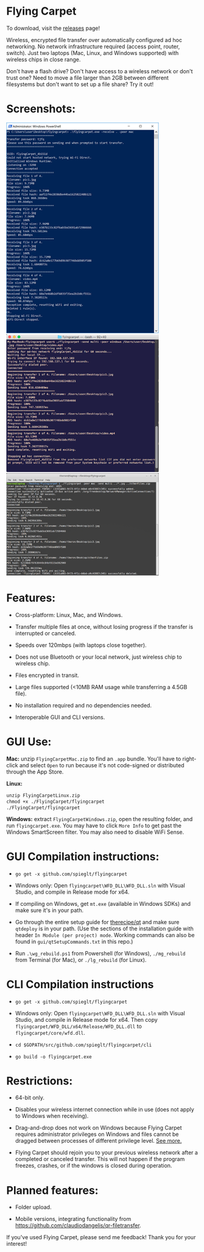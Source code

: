 # Flying Carpet

To download, visit the [releases](https://github.com/spieglt/FlyingCarpet/releases) page!

Wireless, encrypted file transfer over automatically configured ad hoc networking. No network infrastructure required (access point, router, switch). Just two laptops (Mac, Linux, and Windows supported) with wireless chips in close range.

Don't have a flash drive? Don't have access to a wireless network or don't trust one? Need to move a file larger than 2GB between different filesystems but don't want to set up a file share? Try it out!

# Screenshots:

<img src="pictures/winDemo.png" width=400> <img src="pictures/macDemo.png" width=400> <img src="pictures/linuxDemo.png" width=400>

# Features:

+ Cross-platform: Linux, Mac, and Windows.

+ Transfer multiple files at once, without losing progress if the transfer is interrupted or canceled.

+ Speeds over 120mbps (with laptops close together).

+ Does not use Bluetooth or your local network, just wireless chip to wireless chip.

+ Files encrypted in transit.

+ Large files supported (<10MB RAM usage while transferring a 4.5GB file).

+ No installation required and no dependencies needed.

+ Interoperable GUI and CLI versions.

# GUI Use:

**Mac:** unzip `FlyingCarpetMac.zip` to find an `.app` bundle. You'll have to right-click and select `Open` to run because it's not code-signed or distributed through the App Store.

**Linux:**
```
unzip FlyingCarpetLinux.zip
chmod +x ./FlyingCarpet/flyingcarpet
./FlyingCarpet/flyingcarpet
```

**Windows:** extract `FlyingCarpetWindows.zip`, open the resulting folder, and run `flyingcarpet.exe`. You may have to click `More Info` to get past the Windows SmartScreen filter. You may also need to disable WiFi Sense.

# GUI Compilation instructions:

+ `go get -x github.com/spieglt/flyingcarpet`

+ Windows only: Open `flyingcarpet\WFD_DLL\WFD_DLL.sln` with Visual Studio, and compile in Release mode for x64.

+ If compiling on Windows, get `mt.exe` (available in Windows SDKs) and make sure it's in your path.

+ Go through the entire setup guide for [therecipe/qt](https://github.com/therecipe/qt/wiki/Installation) and make sure `qtdeploy` is in your path. (Use the sections of the installation guide with header `In Module (per project) mode`. Working commands can also be found in `gui/qtSetupCommands.txt` in this repo.)

+ Run `.\wg_rebuild.ps1` from Powershell (for Windows), `./mg_rebuild` from Terminal (for Mac), or `./lg_rebuild` (for Linux).

# CLI Compilation instructions

+ `go get -x github.com/spieglt/flyingcarpet`

+ Windows only: Open `flyingcarpet\WFD_DLL\WFD_DLL.sln` with Visual Studio, and compile in Release mode for x64. Then copy `flyingcarpet/WFD_DLL/x64/Release/WFD_DLL.dll` to `flyingcarpet/core/wfd.dll`.

+ `cd $GOPATH/src/github.com/spieglt/flyingcarpet/cli`

+ `go build -o flyingcarpet.exe`

# Restrictions:

+ 64-bit only.

+ Disables your wireless internet connection while in use (does not apply to Windows when receiving).

+ Drag-and-drop does not work on Windows because Flying Carpet requires administrator privileges on Windows and files cannot be dragged between processes of different privilege level. [See more.](https://social.msdn.microsoft.com/Forums/en-US/2fa935cf-be57-4bcc-9b96-7ee5a6b2b7a5/drag-n-drop-files-in-vista-rc1?forum=windowsuidevelopment)

+ Flying Carpet should rejoin you to your previous wireless network after a completed or canceled transfer. This will not happen if the program freezes, crashes, or if the windows is closed during operation.

# Planned features:

+ Folder upload.

+ Mobile versions, integrating functionality from https://github.com/claudiodangelis/qr-filetransfer.

If you've used Flying Carpet, please send me feedback! Thank you for your interest!
